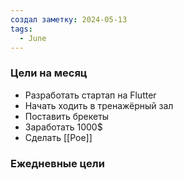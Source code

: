 ```yaml
---
создал заметку: 2024-05-13
tags:
  - June
---
```

### Цели на месяц
- Разработать стартап на Flutter
- Начать ходить в тренажёрный зал
- Поставить брекеты
- Заработать 1000$
- Сделать [[Poe]]


### Ежедневные цели

